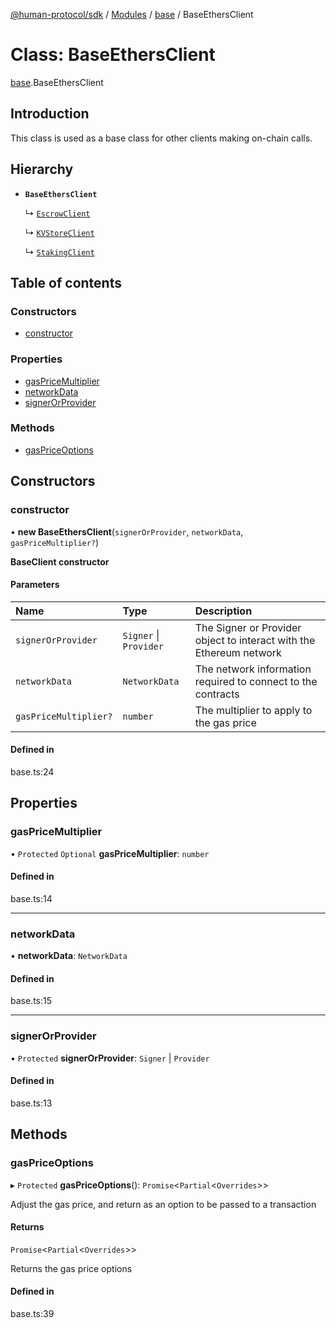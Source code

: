 [@human-protocol/sdk](../README.md) / [Modules](../modules.md) / [base](../modules/base.md) / BaseEthersClient

# Class: BaseEthersClient

[base](../modules/base.md).BaseEthersClient

## Introduction

This class is used as a base class for other clients making on-chain calls.

## Hierarchy

- **`BaseEthersClient`**

  ↳ [`EscrowClient`](escrow.EscrowClient.md)

  ↳ [`KVStoreClient`](kvstore.KVStoreClient.md)

  ↳ [`StakingClient`](staking.StakingClient.md)

## Table of contents

### Constructors

- [constructor](base.BaseEthersClient.md#constructor)

### Properties

- [gasPriceMultiplier](base.BaseEthersClient.md#gaspricemultiplier)
- [networkData](base.BaseEthersClient.md#networkdata)
- [signerOrProvider](base.BaseEthersClient.md#signerorprovider)

### Methods

- [gasPriceOptions](base.BaseEthersClient.md#gaspriceoptions)

## Constructors

### constructor

• **new BaseEthersClient**(`signerOrProvider`, `networkData`, `gasPriceMultiplier?`)

**BaseClient constructor**

#### Parameters

| Name | Type | Description |
| :------ | :------ | :------ |
| `signerOrProvider` | `Signer` \| `Provider` | The Signer or Provider object to interact with the Ethereum network |
| `networkData` | `NetworkData` | The network information required to connect to the contracts |
| `gasPriceMultiplier?` | `number` | The multiplier to apply to the gas price |

#### Defined in

base.ts:24

## Properties

### gasPriceMultiplier

• `Protected` `Optional` **gasPriceMultiplier**: `number`

#### Defined in

base.ts:14

___

### networkData

• **networkData**: `NetworkData`

#### Defined in

base.ts:15

___

### signerOrProvider

• `Protected` **signerOrProvider**: `Signer` \| `Provider`

#### Defined in

base.ts:13

## Methods

### gasPriceOptions

▸ `Protected` **gasPriceOptions**(): `Promise`<`Partial`<`Overrides`\>\>

Adjust the gas price, and return as an option to be passed to a transaction

#### Returns

`Promise`<`Partial`<`Overrides`\>\>

Returns the gas price options

#### Defined in

base.ts:39
